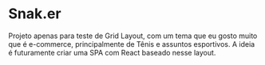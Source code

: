 # Snak.er


Projeto apenas para teste de Grid Layout, com um tema que eu gosto muito que é e-commerce, principalmente de Tênis e assuntos esportivos. A ideia é futuramente criar uma SPA com React baseado nesse layout.
